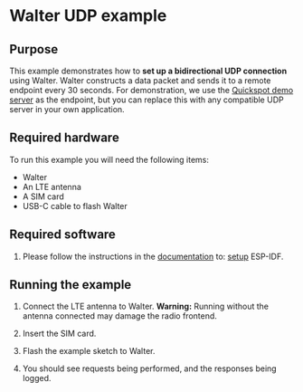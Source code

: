 # Walter UDP example

## Purpose

This example demonstrates how to **set up a bidirectional UDP connection** using Walter.
Walter constructs a data packet and sends it to a remote endpoint every 30 seconds.
For demonstration, we use the [Quickspot demo server](http://walterdemo.quickspot.io/) as the endpoint,
but you can replace this with any compatible UDP server in your own application.

## Required hardware

To run this example you will need the following items:

- Walter
- An LTE antenna
- A SIM card
- USB-C cable to flash Walter

## Required software

1. Please follow the instructions in the [documentation](https://www.quickspot.io/documentation.html#/) to:
[setup](https://www.quickspot.io/documentation.html#/developer-toolchains/esp-idf) ESP-IDF.

## Running the example

1. Connect the LTE antenna to Walter.
   **Warning:** Running without the antenna connected may damage the radio frontend.

2. Insert the SIM card.

3. Flash the example sketch to Walter.

4. You should see requests being performed, and the responses being logged.
